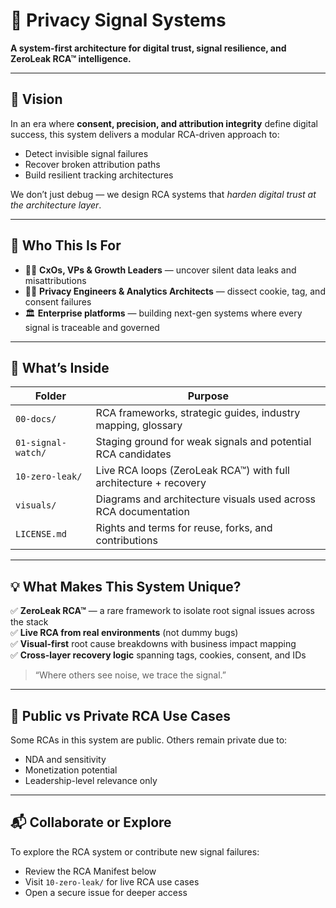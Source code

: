 # 🔐 Privacy Signal Systems

**A system-first architecture for digital trust, signal resilience, and ZeroLeak RCA™ intelligence.**

---

## 🚀 Vision

In an era where **consent, precision, and attribution integrity** define digital success, this system delivers a modular RCA-driven approach to:

- Detect invisible signal failures  
- Recover broken attribution paths  
- Build resilient tracking architectures

We don’t just debug — we design RCA systems that *harden digital trust at the architecture layer*.

---

## 🎯 Who This Is For

- 🧑‍💼 **CxOs, VPs & Growth Leaders** — uncover silent data leaks and misattributions  
- 👩‍💻 **Privacy Engineers & Analytics Architects** — dissect cookie, tag, and consent failures  
- 🏛️ **Enterprise platforms** — building next-gen systems where every signal is traceable and governed

---

## 🧠 What’s Inside

| Folder | Purpose |
|--------|---------|
| `00-docs/` | RCA frameworks, strategic guides, industry mapping, glossary |
| `01-signal-watch/` | Staging ground for weak signals and potential RCA candidates |
| `10-zero-leak/` | Live RCA loops (ZeroLeak RCA™) with full architecture + recovery |
| `visuals/` | Diagrams and architecture visuals used across RCA documentation |
| `LICENSE.md` | Rights and terms for reuse, forks, and contributions |

---

## 💡 What Makes This System Unique?

✅ **ZeroLeak RCA™** — a rare framework to isolate root signal issues across the stack  
✅ **Live RCA from real environments** (not dummy bugs)  
✅ **Visual-first** root cause breakdowns with business impact mapping  
✅ **Cross-layer recovery logic** spanning tags, cookies, consent, and IDs

> “Where others see noise, we trace the signal.”

---

## 🔐 Public vs Private RCA Use Cases

Some RCAs in this system are public. Others remain private due to:

- NDA and sensitivity  
- Monetization potential  
- Leadership-level relevance only

---

## 📬 Collaborate or Explore

To explore the RCA system or contribute new signal failures:

- Review the RCA Manifest below  
- Visit `10-zero-leak/` for live RCA use cases  
- Open a secure issue for deeper access
